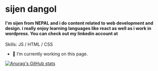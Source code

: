 # sijen dangol
#### I'm sijen from NEPAL and i do content related to web development and design. i really enjoy learning languages like react as well as i work in wordpress. You can check out my linkedin account at

Skills: JS / HTML / CSS 

- 🔭 I’m currently working on this page. 




 

[![Anurag's GitHub stats](https://github-readme-stats.vercel.app/api?username=sijen)](https://github.com/anuraghazra/github-readme-stats)
